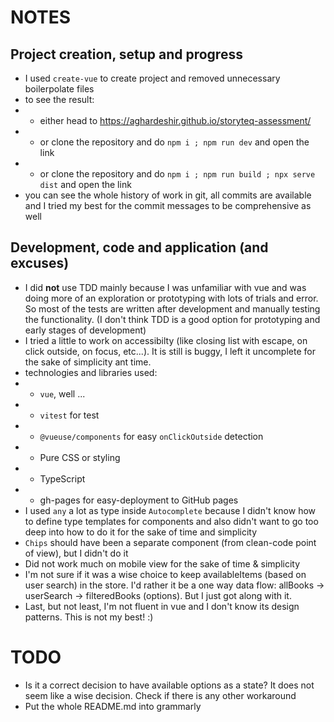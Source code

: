 # NOTES

## Project creation, setup and progress

- I used `create-vue` to create project and removed unnecessary boilerpolate files
- to see the result:
- - either head to https://aghardeshir.github.io/storyteq-assessment/
- - or clone the repository and do `npm i ; npm run dev` and open the link
- - or clone the repository and do `npm i ; npm run build ; npx serve dist` and open the link
- you can see the whole history of work in git, all commits are available and I tried my best for the commit messages to be comprehensive as well

## Development, code and application (and excuses)

- I did **not** use TDD mainly because I was unfamiliar with vue and was doing more of an exploration or prototyping with lots of trials and error. So most of the tests are written after development and manually testing the functionality. (I don't think TDD is a good option for prototyping and early stages of development)
- I tried a little to work on accessibilty (like closing list with escape, on click outside, on focus, etc...). It is still is buggy, I left it uncomplete for the sake of simplicity ant time.
- technologies and libraries used:
- - `vue`, well ...
- - `vitest` for test
- - `@vueuse/components` for easy `onClickOutside` detection
- - Pure CSS or styling
- - TypeScript
- - gh-pages for easy-deployment to GitHub pages
- I used `any` a lot as type inside `Autocomplete` because I didn't know how to define type templates for components and also didn't want to go too deep into how to do it for the sake of time and simplicity
- `Chips` should have been a separate component (from clean-code point of view), but I didn't do it
- Did not work much on mobile view for the sake of time & simplicity
- I'm not sure if it was a wise choice to keep availableItems (based on user search) in the store. I'd rather it be a one way data flow: allBooks -> userSearch -> filteredBooks (options). But I just got along with it.
- Last, but not least, I'm not fluent in vue and I don't know its design patterns. This is not my best! :)

# TODO

- Is it a correct decision to have available options as a state? It does not seem like a wise decision. Check if there is any other workaround
- Put the whole README.md into grammarly
